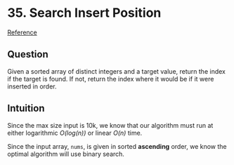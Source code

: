 # 35. Search Insert Position
[Reference](https://leetcode.com/problems/search-insert-position/)

## Question
Given a sorted array of distinct integers and a target value, return the index if the target is found. If not, return the index where it would be if it were inserted in order.

## Intuition
Since the max size input is 10k, we know that our algorithm must run at either logarithmic _O(log(n))_ or linear _O(n)_ time. 

Since the input array, `nums`, is given in sorted **ascending** order, we know the optimal algorithm will use binary search.